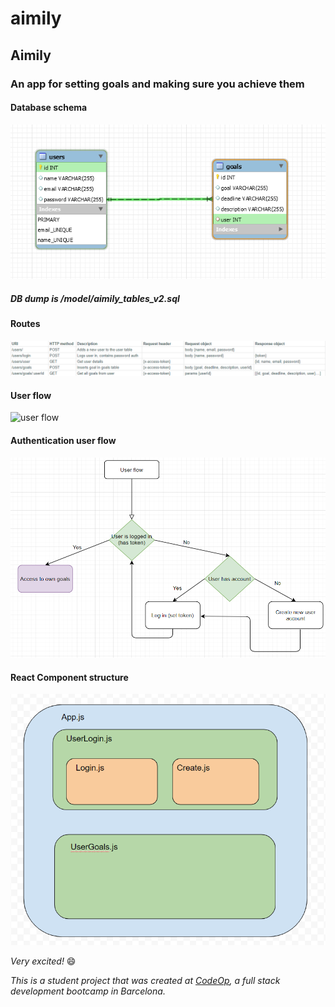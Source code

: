 # aimily

## **Aimily**

### An app for setting goals and making sure you achieve them

#### Database schema

![database schema](images/database_schema_v2.png)

##### DB dump is /model/aimily_tables_v2.sql

#### Routes

![routes](/images/routes_v2.png)

#### User flow

![user flow](images/user_flow.jpg)

#### Authentication user flow

![user flow auth](images/user_flow_with_auth.png)

#### React Component structure

![component structure](images/component_structure.png)

_Very excited!_
:smile:

_This is a student project that was created at [CodeOp](http://codeop.tech), a full stack development bootcamp in Barcelona._
